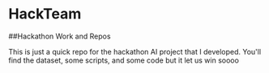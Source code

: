 # HackTeam
##Hackathon Work and Repos

This is just a quick repo for the hackathon AI project that I developed. You'll find the dataset, some scripts, and some code but it let us win soooo

